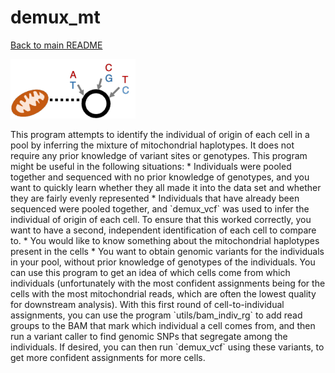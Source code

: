 # demux_mt
[Back to main README](../README.md)
<p>
<img src="../img/mito.png" width="200px" alt="demux_mt" />
</p>
This program attempts to identify the individual of origin of each cell in a pool by inferring the mixture of mitochondrial haplotypes. It does not require any prior knowledge of variant sites or genotypes. This program might be useful in the following situations:
* Individuals were pooled together and sequenced with no prior knowledge of genotypes, and you want to quickly learn whether they all made it into the data set and whether they are fairly evenly represented
* Individuals that have already been sequenced were pooled together, and `demux_vcf` was used to infer the individual of origin of each cell. To ensure that this worked correctly, you want to have a second, independent identification of each cell to compare to.
* You would like to know something about the mitochondrial haplotypes present in the cells
* You want to obtain genomic variants for the individuals in your pool, without prior knowledge of genotypes of the individuals. You can use this program to get an idea of which cells come from which individuals (unfortunately with the most confident assignments being for the cells with the most mitochondrial reads, which are often the lowest quality for downstream analysis). With this first round of cell-to-individual assignments, you can use the program `utils/bam_indiv_rg` to add read groups to the BAM that mark which individual a cell comes from, and then run a variant caller to find genomic SNPs that segregate among the individuals. If desired, you can then run `demux_vcf` using these variants, to get more confident assignments for more cells. 
